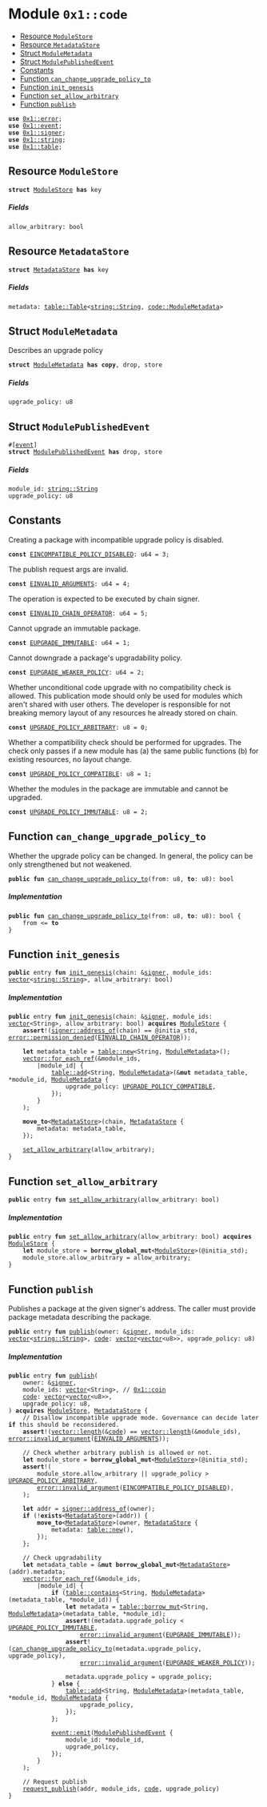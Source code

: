 
<a name="0x1_code"></a>

# Module `0x1::code`



-  [Resource `ModuleStore`](#0x1_code_ModuleStore)
-  [Resource `MetadataStore`](#0x1_code_MetadataStore)
-  [Struct `ModuleMetadata`](#0x1_code_ModuleMetadata)
-  [Struct `ModulePublishedEvent`](#0x1_code_ModulePublishedEvent)
-  [Constants](#@Constants_0)
-  [Function `can_change_upgrade_policy_to`](#0x1_code_can_change_upgrade_policy_to)
-  [Function `init_genesis`](#0x1_code_init_genesis)
-  [Function `set_allow_arbitrary`](#0x1_code_set_allow_arbitrary)
-  [Function `publish`](#0x1_code_publish)


<pre><code><b>use</b> <a href="">0x1::error</a>;
<b>use</b> <a href="event.md#0x1_event">0x1::event</a>;
<b>use</b> <a href="">0x1::signer</a>;
<b>use</b> <a href="">0x1::string</a>;
<b>use</b> <a href="table.md#0x1_table">0x1::table</a>;
</code></pre>



<a name="0x1_code_ModuleStore"></a>

## Resource `ModuleStore`



<pre><code><b>struct</b> <a href="code.md#0x1_code_ModuleStore">ModuleStore</a> <b>has</b> key
</code></pre>



##### Fields


<dl>
<dt>
<code>allow_arbitrary: bool</code>
</dt>
<dd>

</dd>
</dl>


<a name="0x1_code_MetadataStore"></a>

## Resource `MetadataStore`



<pre><code><b>struct</b> <a href="code.md#0x1_code_MetadataStore">MetadataStore</a> <b>has</b> key
</code></pre>



##### Fields


<dl>
<dt>
<code>metadata: <a href="table.md#0x1_table_Table">table::Table</a>&lt;<a href="_String">string::String</a>, <a href="code.md#0x1_code_ModuleMetadata">code::ModuleMetadata</a>&gt;</code>
</dt>
<dd>

</dd>
</dl>


<a name="0x1_code_ModuleMetadata"></a>

## Struct `ModuleMetadata`

Describes an upgrade policy


<pre><code><b>struct</b> <a href="code.md#0x1_code_ModuleMetadata">ModuleMetadata</a> <b>has</b> <b>copy</b>, drop, store
</code></pre>



##### Fields


<dl>
<dt>
<code>upgrade_policy: u8</code>
</dt>
<dd>

</dd>
</dl>


<a name="0x1_code_ModulePublishedEvent"></a>

## Struct `ModulePublishedEvent`



<pre><code>#[<a href="event.md#0x1_event">event</a>]
<b>struct</b> <a href="code.md#0x1_code_ModulePublishedEvent">ModulePublishedEvent</a> <b>has</b> drop, store
</code></pre>



##### Fields


<dl>
<dt>
<code>module_id: <a href="_String">string::String</a></code>
</dt>
<dd>

</dd>
<dt>
<code>upgrade_policy: u8</code>
</dt>
<dd>

</dd>
</dl>


<a name="@Constants_0"></a>

## Constants


<a name="0x1_code_EINCOMPATIBLE_POLICY_DISABLED"></a>

Creating a package with incompatible upgrade policy is disabled.


<pre><code><b>const</b> <a href="code.md#0x1_code_EINCOMPATIBLE_POLICY_DISABLED">EINCOMPATIBLE_POLICY_DISABLED</a>: u64 = 3;
</code></pre>



<a name="0x1_code_EINVALID_ARGUMENTS"></a>

The publish request args are invalid.


<pre><code><b>const</b> <a href="code.md#0x1_code_EINVALID_ARGUMENTS">EINVALID_ARGUMENTS</a>: u64 = 4;
</code></pre>



<a name="0x1_code_EINVALID_CHAIN_OPERATOR"></a>

The operation is expected to be executed by chain signer.


<pre><code><b>const</b> <a href="code.md#0x1_code_EINVALID_CHAIN_OPERATOR">EINVALID_CHAIN_OPERATOR</a>: u64 = 5;
</code></pre>



<a name="0x1_code_EUPGRADE_IMMUTABLE"></a>

Cannot upgrade an immutable package.


<pre><code><b>const</b> <a href="code.md#0x1_code_EUPGRADE_IMMUTABLE">EUPGRADE_IMMUTABLE</a>: u64 = 1;
</code></pre>



<a name="0x1_code_EUPGRADE_WEAKER_POLICY"></a>

Cannot downgrade a package's upgradability policy.


<pre><code><b>const</b> <a href="code.md#0x1_code_EUPGRADE_WEAKER_POLICY">EUPGRADE_WEAKER_POLICY</a>: u64 = 2;
</code></pre>



<a name="0x1_code_UPGRADE_POLICY_ARBITRARY"></a>

Whether unconditional code upgrade with no compatibility check is allowed. This
publication mode should only be used for modules which aren't shared with user others.
The developer is responsible for not breaking memory layout of any resources he already
stored on chain.


<pre><code><b>const</b> <a href="code.md#0x1_code_UPGRADE_POLICY_ARBITRARY">UPGRADE_POLICY_ARBITRARY</a>: u8 = 0;
</code></pre>



<a name="0x1_code_UPGRADE_POLICY_COMPATIBLE"></a>

Whether a compatibility check should be performed for upgrades. The check only passes if
a new module has (a) the same public functions (b) for existing resources, no layout change.


<pre><code><b>const</b> <a href="code.md#0x1_code_UPGRADE_POLICY_COMPATIBLE">UPGRADE_POLICY_COMPATIBLE</a>: u8 = 1;
</code></pre>



<a name="0x1_code_UPGRADE_POLICY_IMMUTABLE"></a>

Whether the modules in the package are immutable and cannot be upgraded.


<pre><code><b>const</b> <a href="code.md#0x1_code_UPGRADE_POLICY_IMMUTABLE">UPGRADE_POLICY_IMMUTABLE</a>: u8 = 2;
</code></pre>



<a name="0x1_code_can_change_upgrade_policy_to"></a>

## Function `can_change_upgrade_policy_to`

Whether the upgrade policy can be changed. In general, the policy can be only
strengthened but not weakened.


<pre><code><b>public</b> <b>fun</b> <a href="code.md#0x1_code_can_change_upgrade_policy_to">can_change_upgrade_policy_to</a>(from: u8, <b>to</b>: u8): bool
</code></pre>



##### Implementation


<pre><code><b>public</b> <b>fun</b> <a href="code.md#0x1_code_can_change_upgrade_policy_to">can_change_upgrade_policy_to</a>(from: u8, <b>to</b>: u8): bool {
    from &lt;= <b>to</b>
}
</code></pre>



<a name="0x1_code_init_genesis"></a>

## Function `init_genesis`



<pre><code><b>public</b> entry <b>fun</b> <a href="code.md#0x1_code_init_genesis">init_genesis</a>(chain: &<a href="">signer</a>, module_ids: <a href="">vector</a>&lt;<a href="_String">string::String</a>&gt;, allow_arbitrary: bool)
</code></pre>



##### Implementation


<pre><code><b>public</b> entry <b>fun</b> <a href="code.md#0x1_code_init_genesis">init_genesis</a>(chain: &<a href="">signer</a>, module_ids: <a href="">vector</a>&lt;String&gt;, allow_arbitrary: bool) <b>acquires</b> <a href="code.md#0x1_code_ModuleStore">ModuleStore</a> {
    <b>assert</b>!(<a href="_address_of">signer::address_of</a>(chain) == @initia_std, <a href="_permission_denied">error::permission_denied</a>(<a href="code.md#0x1_code_EINVALID_CHAIN_OPERATOR">EINVALID_CHAIN_OPERATOR</a>));

    <b>let</b> metadata_table = <a href="table.md#0x1_table_new">table::new</a>&lt;String, <a href="code.md#0x1_code_ModuleMetadata">ModuleMetadata</a>&gt;();
    <a href="_for_each_ref">vector::for_each_ref</a>(&module_ids,
        |module_id| {
            <a href="table.md#0x1_table_add">table::add</a>&lt;String, <a href="code.md#0x1_code_ModuleMetadata">ModuleMetadata</a>&gt;(&<b>mut</b> metadata_table, *module_id, <a href="code.md#0x1_code_ModuleMetadata">ModuleMetadata</a> {
                upgrade_policy: <a href="code.md#0x1_code_UPGRADE_POLICY_COMPATIBLE">UPGRADE_POLICY_COMPATIBLE</a>,
            });
        }
    );

    <b>move_to</b>&lt;<a href="code.md#0x1_code_MetadataStore">MetadataStore</a>&gt;(chain, <a href="code.md#0x1_code_MetadataStore">MetadataStore</a> {
        metadata: metadata_table,
    });

    <a href="code.md#0x1_code_set_allow_arbitrary">set_allow_arbitrary</a>(allow_arbitrary);
}
</code></pre>



<a name="0x1_code_set_allow_arbitrary"></a>

## Function `set_allow_arbitrary`



<pre><code><b>public</b> entry <b>fun</b> <a href="code.md#0x1_code_set_allow_arbitrary">set_allow_arbitrary</a>(allow_arbitrary: bool)
</code></pre>



##### Implementation


<pre><code><b>public</b> entry <b>fun</b> <a href="code.md#0x1_code_set_allow_arbitrary">set_allow_arbitrary</a>(allow_arbitrary: bool) <b>acquires</b> <a href="code.md#0x1_code_ModuleStore">ModuleStore</a> {
    <b>let</b> module_store = <b>borrow_global_mut</b>&lt;<a href="code.md#0x1_code_ModuleStore">ModuleStore</a>&gt;(@initia_std);
    module_store.allow_arbitrary = allow_arbitrary;
}
</code></pre>



<a name="0x1_code_publish"></a>

## Function `publish`

Publishes a package at the given signer's address. The caller must provide package metadata describing the
package.


<pre><code><b>public</b> entry <b>fun</b> <a href="code.md#0x1_code_publish">publish</a>(owner: &<a href="">signer</a>, module_ids: <a href="">vector</a>&lt;<a href="_String">string::String</a>&gt;, <a href="code.md#0x1_code">code</a>: <a href="">vector</a>&lt;<a href="">vector</a>&lt;u8&gt;&gt;, upgrade_policy: u8)
</code></pre>



##### Implementation


<pre><code><b>public</b> entry <b>fun</b> <a href="code.md#0x1_code_publish">publish</a>(
    owner: &<a href="">signer</a>,
    module_ids: <a href="">vector</a>&lt;String&gt;, // <a href="coin.md#0x1_coin">0x1::coin</a>
    <a href="code.md#0x1_code">code</a>: <a href="">vector</a>&lt;<a href="">vector</a>&lt;u8&gt;&gt;,
    upgrade_policy: u8,
) <b>acquires</b> <a href="code.md#0x1_code_ModuleStore">ModuleStore</a>, <a href="code.md#0x1_code_MetadataStore">MetadataStore</a> {
    // Disallow incompatible upgrade mode. Governance can decide later <b>if</b> this should be reconsidered.
    <b>assert</b>!(<a href="_length">vector::length</a>(&<a href="code.md#0x1_code">code</a>) == <a href="_length">vector::length</a>(&module_ids), <a href="_invalid_argument">error::invalid_argument</a>(<a href="code.md#0x1_code_EINVALID_ARGUMENTS">EINVALID_ARGUMENTS</a>));

    // Check whether arbitrary publish is allowed or not.
    <b>let</b> module_store = <b>borrow_global_mut</b>&lt;<a href="code.md#0x1_code_ModuleStore">ModuleStore</a>&gt;(@initia_std);
    <b>assert</b>!(
        module_store.allow_arbitrary || upgrade_policy &gt; <a href="code.md#0x1_code_UPGRADE_POLICY_ARBITRARY">UPGRADE_POLICY_ARBITRARY</a>,
        <a href="_invalid_argument">error::invalid_argument</a>(<a href="code.md#0x1_code_EINCOMPATIBLE_POLICY_DISABLED">EINCOMPATIBLE_POLICY_DISABLED</a>),
    );

    <b>let</b> addr = <a href="_address_of">signer::address_of</a>(owner);
    <b>if</b> (!<b>exists</b>&lt;<a href="code.md#0x1_code_MetadataStore">MetadataStore</a>&gt;(addr)) {
        <b>move_to</b>&lt;<a href="code.md#0x1_code_MetadataStore">MetadataStore</a>&gt;(owner, <a href="code.md#0x1_code_MetadataStore">MetadataStore</a> {
            metadata: <a href="table.md#0x1_table_new">table::new</a>(),
        });
    };

    // Check upgradability
    <b>let</b> metadata_table = &<b>mut</b> <b>borrow_global_mut</b>&lt;<a href="code.md#0x1_code_MetadataStore">MetadataStore</a>&gt;(addr).metadata;
    <a href="_for_each_ref">vector::for_each_ref</a>(&module_ids,
        |module_id| {
            <b>if</b> (<a href="table.md#0x1_table_contains">table::contains</a>&lt;String, <a href="code.md#0x1_code_ModuleMetadata">ModuleMetadata</a>&gt;(metadata_table, *module_id)) {
                <b>let</b> metadata = <a href="table.md#0x1_table_borrow_mut">table::borrow_mut</a>&lt;String, <a href="code.md#0x1_code_ModuleMetadata">ModuleMetadata</a>&gt;(metadata_table, *module_id);
                <b>assert</b>!(metadata.upgrade_policy &lt; <a href="code.md#0x1_code_UPGRADE_POLICY_IMMUTABLE">UPGRADE_POLICY_IMMUTABLE</a>,
                    <a href="_invalid_argument">error::invalid_argument</a>(<a href="code.md#0x1_code_EUPGRADE_IMMUTABLE">EUPGRADE_IMMUTABLE</a>));
                <b>assert</b>!(<a href="code.md#0x1_code_can_change_upgrade_policy_to">can_change_upgrade_policy_to</a>(metadata.upgrade_policy, upgrade_policy),
                    <a href="_invalid_argument">error::invalid_argument</a>(<a href="code.md#0x1_code_EUPGRADE_WEAKER_POLICY">EUPGRADE_WEAKER_POLICY</a>));

                metadata.upgrade_policy = upgrade_policy;
            } <b>else</b> {
                <a href="table.md#0x1_table_add">table::add</a>&lt;String, <a href="code.md#0x1_code_ModuleMetadata">ModuleMetadata</a>&gt;(metadata_table, *module_id, <a href="code.md#0x1_code_ModuleMetadata">ModuleMetadata</a> {
                    upgrade_policy,
                });
            };

            <a href="event.md#0x1_event_emit">event::emit</a>(<a href="code.md#0x1_code_ModulePublishedEvent">ModulePublishedEvent</a> {
                module_id: *module_id,
                upgrade_policy,
            });
        }
    );

    // Request publish
    <a href="code.md#0x1_code_request_publish">request_publish</a>(addr, module_ids, <a href="code.md#0x1_code">code</a>, upgrade_policy)
}
</code></pre>
